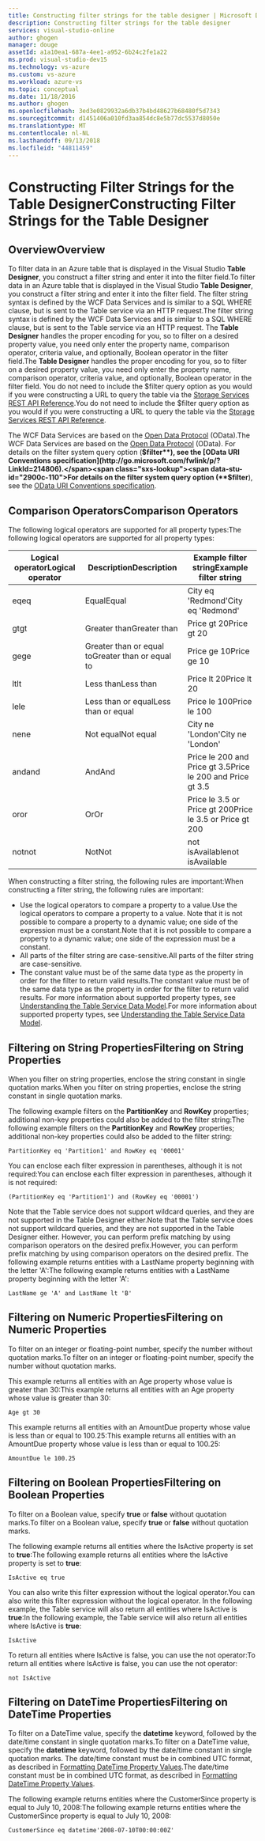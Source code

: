 ```yaml
---
title: Constructing filter strings for the table designer | Microsoft Docs
description: Constructing filter strings for the table designer
services: visual-studio-online
author: ghogen
manager: douge
assetId: a1a10ea1-687a-4ee1-a952-6b24c2fe1a22
ms.prod: visual-studio-dev15
ms.technology: vs-azure
ms.custom: vs-azure
ms.workload: azure-vs
ms.topic: conceptual
ms.date: 11/18/2016
ms.author: ghogen
ms.openlocfilehash: 3ed3e0829932a6db37b4bd48627b68480f5d7343
ms.sourcegitcommit: d1451406a010fd3aa854dc8e5b77dc5537d8050e
ms.translationtype: MT
ms.contentlocale: nl-NL
ms.lasthandoff: 09/13/2018
ms.locfileid: "44811459"
---
```

# <a name="constructing-filter-strings-for-the-table-designer"></a><span data-ttu-id="2900c-103">Constructing Filter Strings for the Table Designer</span><span class="sxs-lookup"><span data-stu-id="2900c-103">Constructing Filter Strings for the Table Designer</span></span>
## <a name="overview"></a><span data-ttu-id="2900c-104">Overview</span><span class="sxs-lookup"><span data-stu-id="2900c-104">Overview</span></span>
<span data-ttu-id="2900c-105">To filter data in an Azure table that is displayed in the Visual Studio **Table Designer**, you construct a filter string and enter it into the filter field.</span><span class="sxs-lookup"><span data-stu-id="2900c-105">To filter data in an Azure table that is displayed in the Visual Studio **Table Designer**, you construct a filter string and enter it into the filter field.</span></span> <span data-ttu-id="2900c-106">The filter string syntax is defined by the WCF Data Services and is similar to a SQL WHERE clause, but is sent to the Table service via an HTTP request.</span><span class="sxs-lookup"><span data-stu-id="2900c-106">The filter string syntax is defined by the WCF Data Services and is similar to a SQL WHERE clause, but is sent to the Table service via an HTTP request.</span></span> <span data-ttu-id="2900c-107">The **Table Designer** handles the proper encoding for you, so to filter on a desired property value, you need only enter the property name, comparison operator, criteria value, and optionally, Boolean operator in the filter field.</span><span class="sxs-lookup"><span data-stu-id="2900c-107">The **Table Designer** handles the proper encoding for you, so to filter on a desired property value, you need only enter the property name, comparison operator, criteria value, and optionally, Boolean operator in the filter field.</span></span> <span data-ttu-id="2900c-108">You do not need to include the $filter query option as you would if you were constructing a URL to query the table via the [Storage Services REST API Reference](http://go.microsoft.com/fwlink/p/?LinkId=400447).</span><span class="sxs-lookup"><span data-stu-id="2900c-108">You do not need to include the $filter query option as you would if you were constructing a URL to query the table via the [Storage Services REST API Reference](http://go.microsoft.com/fwlink/p/?LinkId=400447).</span></span>

<span data-ttu-id="2900c-109">The WCF Data Services are based on the [Open Data Protocol](http://go.microsoft.com/fwlink/p/?LinkId=214805) (OData).</span><span class="sxs-lookup"><span data-stu-id="2900c-109">The WCF Data Services are based on the [Open Data Protocol](http://go.microsoft.com/fwlink/p/?LinkId=214805) (OData).</span></span> <span data-ttu-id="2900c-110">For details on the filter system query option (**$filter**), see the [OData URI Conventions specification](http://go.microsoft.com/fwlink/p/?LinkId=214806).</span><span class="sxs-lookup"><span data-stu-id="2900c-110">For details on the filter system query option (**$filter**), see the [OData URI Conventions specification](http://go.microsoft.com/fwlink/p/?LinkId=214806).</span></span>

## <a name="comparison-operators"></a><span data-ttu-id="2900c-111">Comparison Operators</span><span class="sxs-lookup"><span data-stu-id="2900c-111">Comparison Operators</span></span>
<span data-ttu-id="2900c-112">The following logical operators are supported for all property types:</span><span class="sxs-lookup"><span data-stu-id="2900c-112">The following logical operators are supported for all property types:</span></span>

| <span data-ttu-id="2900c-113">Logical operator</span><span class="sxs-lookup"><span data-stu-id="2900c-113">Logical operator</span></span> | <span data-ttu-id="2900c-114">Description</span><span class="sxs-lookup"><span data-stu-id="2900c-114">Description</span></span> | <span data-ttu-id="2900c-115">Example filter string</span><span class="sxs-lookup"><span data-stu-id="2900c-115">Example filter string</span></span> |
| --- | --- | --- |
| <span data-ttu-id="2900c-116">eq</span><span class="sxs-lookup"><span data-stu-id="2900c-116">eq</span></span> |<span data-ttu-id="2900c-117">Equal</span><span class="sxs-lookup"><span data-stu-id="2900c-117">Equal</span></span> |<span data-ttu-id="2900c-118">City eq 'Redmond'</span><span class="sxs-lookup"><span data-stu-id="2900c-118">City eq 'Redmond'</span></span> |
| <span data-ttu-id="2900c-119">gt</span><span class="sxs-lookup"><span data-stu-id="2900c-119">gt</span></span> |<span data-ttu-id="2900c-120">Greater than</span><span class="sxs-lookup"><span data-stu-id="2900c-120">Greater than</span></span> |<span data-ttu-id="2900c-121">Price gt 20</span><span class="sxs-lookup"><span data-stu-id="2900c-121">Price gt 20</span></span> |
| <span data-ttu-id="2900c-122">ge</span><span class="sxs-lookup"><span data-stu-id="2900c-122">ge</span></span> |<span data-ttu-id="2900c-123">Greater than or equal to</span><span class="sxs-lookup"><span data-stu-id="2900c-123">Greater than or equal to</span></span> |<span data-ttu-id="2900c-124">Price ge 10</span><span class="sxs-lookup"><span data-stu-id="2900c-124">Price ge 10</span></span> |
| <span data-ttu-id="2900c-125">lt</span><span class="sxs-lookup"><span data-stu-id="2900c-125">lt</span></span> |<span data-ttu-id="2900c-126">Less than</span><span class="sxs-lookup"><span data-stu-id="2900c-126">Less than</span></span> |<span data-ttu-id="2900c-127">Price lt 20</span><span class="sxs-lookup"><span data-stu-id="2900c-127">Price lt 20</span></span> |
| <span data-ttu-id="2900c-128">le</span><span class="sxs-lookup"><span data-stu-id="2900c-128">le</span></span> |<span data-ttu-id="2900c-129">Less than or equal</span><span class="sxs-lookup"><span data-stu-id="2900c-129">Less than or equal</span></span> |<span data-ttu-id="2900c-130">Price le 100</span><span class="sxs-lookup"><span data-stu-id="2900c-130">Price le 100</span></span> |
| <span data-ttu-id="2900c-131">ne</span><span class="sxs-lookup"><span data-stu-id="2900c-131">ne</span></span> |<span data-ttu-id="2900c-132">Not equal</span><span class="sxs-lookup"><span data-stu-id="2900c-132">Not equal</span></span> |<span data-ttu-id="2900c-133">City ne 'London'</span><span class="sxs-lookup"><span data-stu-id="2900c-133">City ne 'London'</span></span> |
| <span data-ttu-id="2900c-134">and</span><span class="sxs-lookup"><span data-stu-id="2900c-134">and</span></span> |<span data-ttu-id="2900c-135">And</span><span class="sxs-lookup"><span data-stu-id="2900c-135">And</span></span> |<span data-ttu-id="2900c-136">Price le 200 and Price gt 3.5</span><span class="sxs-lookup"><span data-stu-id="2900c-136">Price le 200 and Price gt 3.5</span></span> |
| <span data-ttu-id="2900c-137">or</span><span class="sxs-lookup"><span data-stu-id="2900c-137">or</span></span> |<span data-ttu-id="2900c-138">Or</span><span class="sxs-lookup"><span data-stu-id="2900c-138">Or</span></span> |<span data-ttu-id="2900c-139">Price le 3.5 or Price gt 200</span><span class="sxs-lookup"><span data-stu-id="2900c-139">Price le 3.5 or Price gt 200</span></span> |
| <span data-ttu-id="2900c-140">not</span><span class="sxs-lookup"><span data-stu-id="2900c-140">not</span></span> |<span data-ttu-id="2900c-141">Not</span><span class="sxs-lookup"><span data-stu-id="2900c-141">Not</span></span> |<span data-ttu-id="2900c-142">not isAvailable</span><span class="sxs-lookup"><span data-stu-id="2900c-142">not isAvailable</span></span> |

<span data-ttu-id="2900c-143">When constructing a filter string, the following rules are important:</span><span class="sxs-lookup"><span data-stu-id="2900c-143">When constructing a filter string, the following rules are important:</span></span>

* <span data-ttu-id="2900c-144">Use the logical operators to compare a property to a value.</span><span class="sxs-lookup"><span data-stu-id="2900c-144">Use the logical operators to compare a property to a value.</span></span> <span data-ttu-id="2900c-145">Note that it is not possible to compare a property to a dynamic value; one side of the expression must be a constant.</span><span class="sxs-lookup"><span data-stu-id="2900c-145">Note that it is not possible to compare a property to a dynamic value; one side of the expression must be a constant.</span></span>
* <span data-ttu-id="2900c-146">All parts of the filter string are case-sensitive.</span><span class="sxs-lookup"><span data-stu-id="2900c-146">All parts of the filter string are case-sensitive.</span></span>
* <span data-ttu-id="2900c-147">The constant value must be of the same data type as the property in order for the filter to return valid results.</span><span class="sxs-lookup"><span data-stu-id="2900c-147">The constant value must be of the same data type as the property in order for the filter to return valid results.</span></span> <span data-ttu-id="2900c-148">For more information about supported property types, see [Understanding the Table Service Data Model](http://go.microsoft.com/fwlink/p/?LinkId=400448).</span><span class="sxs-lookup"><span data-stu-id="2900c-148">For more information about supported property types, see [Understanding the Table Service Data Model](http://go.microsoft.com/fwlink/p/?LinkId=400448).</span></span>

## <a name="filtering-on-string-properties"></a><span data-ttu-id="2900c-149">Filtering on String Properties</span><span class="sxs-lookup"><span data-stu-id="2900c-149">Filtering on String Properties</span></span>
<span data-ttu-id="2900c-150">When you filter on string properties, enclose the string constant in single quotation marks.</span><span class="sxs-lookup"><span data-stu-id="2900c-150">When you filter on string properties, enclose the string constant in single quotation marks.</span></span>

<span data-ttu-id="2900c-151">The following example filters on the **PartitionKey** and **RowKey** properties; additional non-key properties could also be added to the filter string:</span><span class="sxs-lookup"><span data-stu-id="2900c-151">The following example filters on the **PartitionKey** and **RowKey** properties; additional non-key properties could also be added to the filter string:</span></span>

    PartitionKey eq 'Partition1' and RowKey eq '00001'

<span data-ttu-id="2900c-152">You can enclose each filter expression in parentheses, although it is not required:</span><span class="sxs-lookup"><span data-stu-id="2900c-152">You can enclose each filter expression in parentheses, although it is not required:</span></span>

    (PartitionKey eq 'Partition1') and (RowKey eq '00001')

<span data-ttu-id="2900c-153">Note that the Table service does not support wildcard queries, and they are not supported in the Table Designer either.</span><span class="sxs-lookup"><span data-stu-id="2900c-153">Note that the Table service does not support wildcard queries, and they are not supported in the Table Designer either.</span></span> <span data-ttu-id="2900c-154">However, you can perform prefix matching by using comparison operators on the desired prefix.</span><span class="sxs-lookup"><span data-stu-id="2900c-154">However, you can perform prefix matching by using comparison operators on the desired prefix.</span></span> <span data-ttu-id="2900c-155">The following example returns entities with a LastName property beginning with the letter 'A':</span><span class="sxs-lookup"><span data-stu-id="2900c-155">The following example returns entities with a LastName property beginning with the letter 'A':</span></span>

    LastName ge 'A' and LastName lt 'B'

## <a name="filtering-on-numeric-properties"></a><span data-ttu-id="2900c-156">Filtering on Numeric Properties</span><span class="sxs-lookup"><span data-stu-id="2900c-156">Filtering on Numeric Properties</span></span>
<span data-ttu-id="2900c-157">To filter on an integer or floating-point number, specify the number without quotation marks.</span><span class="sxs-lookup"><span data-stu-id="2900c-157">To filter on an integer or floating-point number, specify the number without quotation marks.</span></span>

<span data-ttu-id="2900c-158">This example returns all entities with an Age property whose value is greater than 30:</span><span class="sxs-lookup"><span data-stu-id="2900c-158">This example returns all entities with an Age property whose value is greater than 30:</span></span>

    Age gt 30

<span data-ttu-id="2900c-159">This example returns all entities with an AmountDue property whose value is less than or equal to 100.25:</span><span class="sxs-lookup"><span data-stu-id="2900c-159">This example returns all entities with an AmountDue property whose value is less than or equal to 100.25:</span></span>

    AmountDue le 100.25

## <a name="filtering-on-boolean-properties"></a><span data-ttu-id="2900c-160">Filtering on Boolean Properties</span><span class="sxs-lookup"><span data-stu-id="2900c-160">Filtering on Boolean Properties</span></span>
<span data-ttu-id="2900c-161">To filter on a Boolean value, specify **true** or **false** without quotation marks.</span><span class="sxs-lookup"><span data-stu-id="2900c-161">To filter on a Boolean value, specify **true** or **false** without quotation marks.</span></span>

<span data-ttu-id="2900c-162">The following example returns all entities where the IsActive property is set to **true**:</span><span class="sxs-lookup"><span data-stu-id="2900c-162">The following example returns all entities where the IsActive property is set to **true**:</span></span>

    IsActive eq true

<span data-ttu-id="2900c-163">You can also write this filter expression without the logical operator.</span><span class="sxs-lookup"><span data-stu-id="2900c-163">You can also write this filter expression without the logical operator.</span></span> <span data-ttu-id="2900c-164">In the following example, the Table service will also return all entities where IsActive is **true**:</span><span class="sxs-lookup"><span data-stu-id="2900c-164">In the following example, the Table service will also return all entities where IsActive is **true**:</span></span>

    IsActive

<span data-ttu-id="2900c-165">To return all entities where IsActive is false, you can use the not operator:</span><span class="sxs-lookup"><span data-stu-id="2900c-165">To return all entities where IsActive is false, you can use the not operator:</span></span>

    not IsActive

## <a name="filtering-on-datetime-properties"></a><span data-ttu-id="2900c-166">Filtering on DateTime Properties</span><span class="sxs-lookup"><span data-stu-id="2900c-166">Filtering on DateTime Properties</span></span>
<span data-ttu-id="2900c-167">To filter on a DateTime value, specify the **datetime** keyword, followed by the date/time constant in single quotation marks.</span><span class="sxs-lookup"><span data-stu-id="2900c-167">To filter on a DateTime value, specify the **datetime** keyword, followed by the date/time constant in single quotation marks.</span></span> <span data-ttu-id="2900c-168">The date/time constant must be in combined UTC format, as described in [Formatting DateTime Property Values](http://go.microsoft.com/fwlink/p/?LinkId=400449).</span><span class="sxs-lookup"><span data-stu-id="2900c-168">The date/time constant must be in combined UTC format, as described in [Formatting DateTime Property Values](http://go.microsoft.com/fwlink/p/?LinkId=400449).</span></span>

<span data-ttu-id="2900c-169">The following example returns entities where the CustomerSince property is equal to July 10, 2008:</span><span class="sxs-lookup"><span data-stu-id="2900c-169">The following example returns entities where the CustomerSince property is equal to July 10, 2008:</span></span>

    CustomerSince eq datetime'2008-07-10T00:00:00Z'
